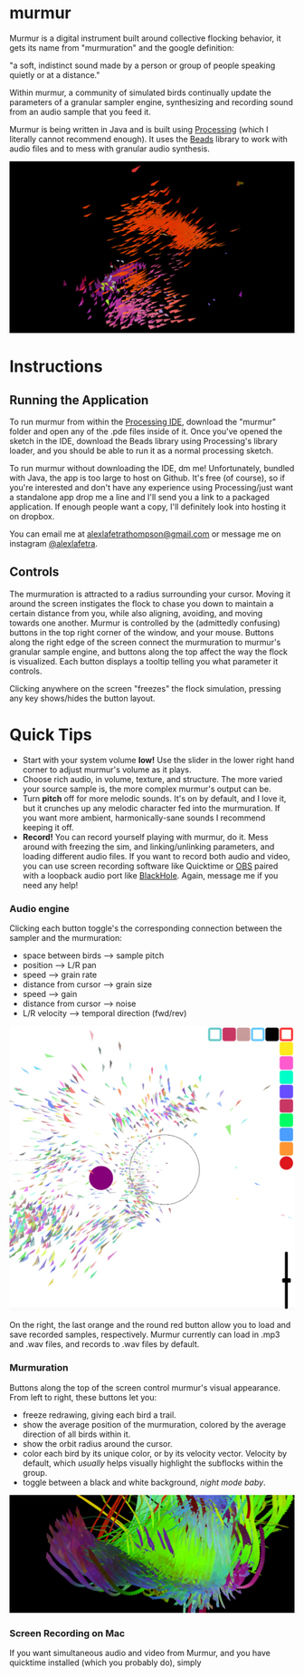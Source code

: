 # murmur
 Murmur is a digital instrument built around collective flocking behavior, it gets its name from "murmuration" and the google definition:
 
 "a soft, indistinct sound made by a person or group of people speaking quietly or at a distance."
 
Within murmur, a community of simulated birds continually update the parameters of a granular sampler engine, synthesizing and recording sound from an audio sample that you feed it.
 
 Murmur is being written in Java and is built using [Processing](https://processing.org/) (which I literally cannot recommend enough). It uses the [Beads](http://www.beadsproject.net/) library to work with audio files and to mess with granular audio synthesis.
 
  ![An image of murmur in-action](/resources/images/img1_header.png)
 
 # Instructions
 ## Running the Application
 To run murmur from within the [Processing IDE](https://processing.org/download), download the "murmur" folder and open any of the .pde files inside of it.  Once you've opened the sketch in the IDE, download the Beads library using Processing's library loader, and you should be able to run it as a normal processing sketch.
 
 To run murmur without downloading the IDE, dm me! Unfortunately, bundled with Java, the app is too large to host on Github. It's free (of course), so if you're interested and don't have any experience using Processing/just want a standalone app drop me a line and I'll send you a link to a packaged application. If enough people want a copy, I'll definitely look into hosting it on dropbox.
 
 You can email me at alexlafetrathompson@gmail.com or message me on instagram [@alexlafetra](https://www.instagram.com/alexlafetra/). 
 
 ## Controls
 The murmuration is attracted to a radius surrounding your cursor. Moving it around the screen instigates the flock to chase you down to maintain a certain distance from you, while also aligning, avoiding, and moving towards one another.
  Murmur is controlled by the (admittedly confusing) buttons in the top right corner of the window, and your mouse. Buttons along the right edge of the screen connect the murmuration to murmur's granular sample engine, and buttons along the top affect the way the flock is visualized. Each button displays a tooltip telling you what parameter it controls.
 
 Clicking anywhere on the screen "freezes" the flock simulation, pressing any key shows/hides the button layout.
 
 # Quick Tips
 - Start with your system volume **low!** Use the slider in the lower right hand corner to adjust murmur's volume as it plays.
 - Choose rich audio, in volume, texture, and structure. The more varied your source sample is, the more complex murmur's output can be.
 - Turn **pitch** off for more melodic sounds. It's on by default, and I love it, but it crunches up any melodic character fed into the murmuration. If you want more ambient, harmonically-sane sounds I recommend keeping it off.
 - **Record!** You can record yourself playing with murmur, do it. Mess around with freezing the sim, and linking/unlinking parameters, and loading different audio files. If you want to record both audio and video, you can use screen recording software like Quicktime or [OBS](https://obsproject.com/) paired with a loopback audio port like [BlackHole](https://github.com/ExistentialAudio/BlackHole). Again, message me if you need any help!
 
 ### Audio engine
  Clicking each button toggle's the corresponding connection between the sampler and the murmuration:
 - space between birds --> sample pitch
 - position --> L/R pan
 - speed --> grain rate
 - distance from cursor --> grain size
 - speed --> gain
 - distance from cursor --> noise
 - L/R velocity --> temporal direction (fwd/rev)

 ![An image of murmur's controls](/resources/images/img4.png)

On the right, the last orange and the round red button allow you to load and save recorded samples, respectively. Murmur currently can load in .mp3 and .wav files, and records to .wav files by default.

### Murmuration
Buttons along the top of the screen control murmur's visual appearance. From left to right, these buttons let you:
- freeze redrawing, giving each bird a trail.
- show the average position of the murmuration, colored by the average direction of all birds within it.
- show the orbit radius around the cursor.
- color each bird by its unique color, or by its velocity vector. Velocity by default, which *usually* helps visually highlight the subflocks within the group.
- toggle between a black and white background, *_night mode baby_*.
 
 ![An image of murmur's controls](/resources/images/img2_header.png)
 
 ### Screen Recording on Mac
 
 If you want simultaneous audio and video from Murmur, and you have quicktime installed (which you probably do), simply 

